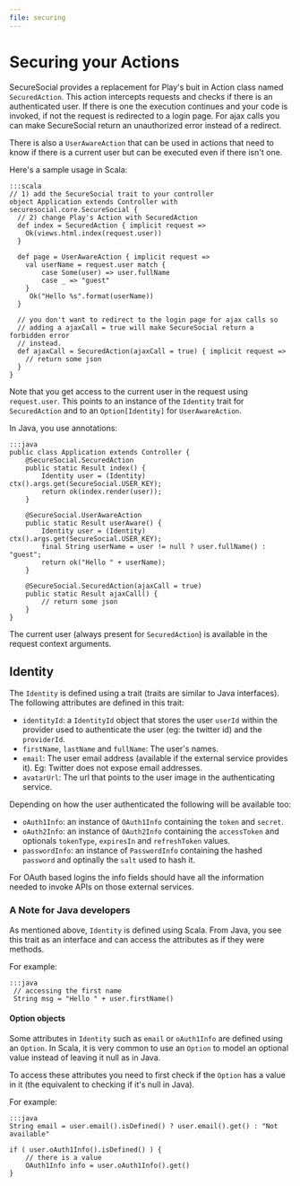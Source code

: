 ```yaml
---
file: securing
---
```

# Securing your Actions

SecureSocial provides a replacement for Play's buit in Action class named `SecuredAction`. This action intercepts requests and checks if there is an authenticated user.  If there is one the execution continues and your code is invoked, if not the request is redirected to a login page.  For ajax calls you can make SecureSocial return an unauthorized error instead of a redirect.

There is also a `UserAwareAction` that can be used in actions that need to know if there is a current user but can be executed even if there isn't one.

Here's a sample usage in Scala:
	
	:::scala
	// 1) add the SecureSocial trait to your controller
	object Application extends Controller with securesocial.core.SecureSocial {	  
	  // 2) change Play's Action with SecuredAction
	  def index = SecuredAction { implicit request =>
	    Ok(views.html.index(request.user))
	  }	 

	  def page = UserAwareAction { implicit request =>
    	val userName = request.user match {
	      	case Some(user) => user.fullName
	      	case _ => "guest"
    	}
   		 Ok("Hello %s".format(userName))
	  }

	  // you don't want to redirect to the login page for ajax calls so
	  // adding a ajaxCall = true will make SecureSocial return a forbidden error
	  // instead.
	  def ajaxCall = SecuredAction(ajaxCall = true) { implicit request =>
	  	// return some json
	  }   
	}
	
Note that you get access to the current user in the request using `request.user`.  This points to an instance of the `Identity` trait for `SecuredAction` and to an `Option[Identity]` for `UserAwareAction`.

In Java, you use annotations:

	:::java
	public class Application extends Controller {
	    @SecureSocial.SecuredAction
	    public static Result index() {
	        Identity user = (Identity) ctx().args.get(SecureSocial.USER_KEY);
	        return ok(index.render(user));
	    }

	    @SecureSocial.UserAwareAction
	    public static Result userAware() {
	        Identity user = (Identity) ctx().args.get(SecureSocial.USER_KEY);
	        final String userName = user != null ? user.fullName() : "guest";
	        return ok("Hello " + userName);
	    }

	    @SecureSocial.SecuredAction(ajaxCall = true)
	    public static Result ajaxCall() {
	        // return some json
	    }
	}

The current user (always present for `SecuredAction`) is available in the request context arguments.

## Identity

The `Identity` is defined using a trait (traits are similar to Java interfaces). The following attributes are defined in this trait:

- `identityId`: a `IdentityId` object that stores the user `userId` within the provider used to authenticate the user (eg: the twitter id) and the `providerId`. 
- `firstName`, `lastName` and `fullName`: The user's names.
- `email`: The user email address (available if the external service provides it). Eg: Twitter does not expose email addresses.
- `avatarUrl`: The url that points to the user image in the authenticating service.

Depending on how the user authenticated the following will be available too:

- `oAuth1Info`: an instance of `OAuth1Info` containing the `token` and `secret`.
- `oAuth2Info`: an instance of `OAuth2Info` containing the `accessToken` and optionals `tokenType`, `expiresIn` and `refreshToken` values.
- `passwordInfo`: an instance of `PasswordInfo` containing the hashed `password` and optinally the `salt` used to hash it.

For OAuth based logins the info fields should have all the information needed to invoke APIs on those external services.

### A Note for Java developers

As mentioned above, `Identity` is defined using Scala.  From Java, you see this trait as an interface and can access the attributes as if they were methods.

For example:

	:::java	
	 // accessing the first name 
	 String msg = "Hello " + user.firstName()  
	 

#### Option objects

Some attributes in `Identity` such as `email` or `oAuth1Info` are defined using an `Option`.  In Scala, it is very common to use an `Option` to model an optional value instead of leaving it null as in Java.

To access these attributes you need to first check if the `Option` has a value in it (the equivalent to checking if it's null in Java).  

For example:

	:::java
	String email = user.email().isDefined() ? user.email().get() : "Not available"

	if ( user.oAuth1Info().isDefined() ) {
		// there is a value 
		OAuth1Info info = user.oAuth1Info().get()
	}
